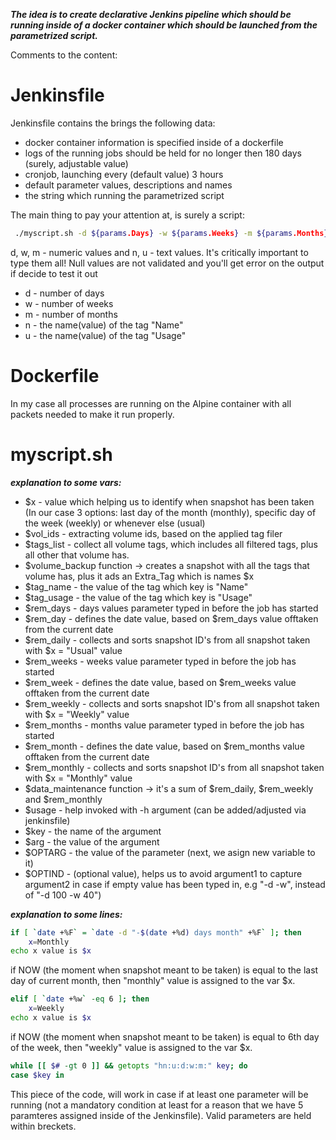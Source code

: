 ***The idea is to create declarative Jenkins pipeline which should be running inside of a docker container which should be launched from the parametrized script.***

Сomments to the content:

# Jenkinsfile

Jenkinsfile contains the brings the following data:
- docker container information is specified inside of a dockerfile
- logs of the running jobs should be held for no longer then 180 days (surely, adjustable value)
- cronjob, launching every (default value) 3 hours
- default parameter values, descriptions and names
- the string which running the parametrized script

The main thing to pay your attention at, is surely a script:
```sh
 ./myscript.sh -d ${params.Days} -w ${params.Weeks} -m ${params.Months} -n ${params.Name} -u ${params.Usage}
```
d, w, m - numeric values and n, u - text values. It's critically important to type them all! Null values are not validated and you'll get error on the output if decide to test it out
- d - number of days
- w - number of weeks
- m - number of months
- n - the name(value) of the tag "Name"
- u - the name(value) of the tag "Usage"

# Dockerfile

In my case all processes are running on the Alpine container with all packets needed to make it run properly.

# myscript.sh

***explanation to some vars:***
-  $x - value which helping us to identify when snapshot has been taken (In our case 3 options:  last day of the month (monthly), specific day of the week (weekly) or whenever else (usual)
-  $vol_ids - extracting volume ids, based on the applied tag filer 
-  $tags_list - collect all volume tags, which includes all filtered tags, plus all other that volume has.
-  $volume_backup function -> creates a snapshot with all the tags that volume has, plus it ads an Extra_Tag which is names $x
-  $tag_name - the value of the tag which key is "Name"
-  $tag_usage - the value of  the tag which key is "Usage"
-  $rem_days - days values parameter typed in before the job has started
-  $rem_day - defines the date value, based on $rem_days value offtaken from the current date
-  $rem_daily - collects and sorts snapshot ID's from all snapshot taken with $x = "Usual" value
-  $rem_weeks - weeks value parameter typed in before the job has started
-  $rem_week - defines the date value, based on $rem_weeks value offtaken from the current date
-  $rem_weekly - collects and sorts snapshot ID's from all snapshot taken with $x = "Weekly" value
-  $rem_months - months value parameter typed in before the job has started
-  $rem_month - defines the date value, based on $rem_months value offtaken from the current date
-  $rem_monthly - collects and sorts snapshot ID's from all snapshot taken with $x = "Monthly" value
-  $data_maintenance function -> it's a sum of $rem_daily, $rem_weekly and $rem_monthly
-  $usage - help invoked with -h argument (can be added/adjusted via jenkinsfile)
-  $key - the name of the argument
-  $arg - the value of the argument
-  $OPTARG - the value of the parameter (next, we asign new variable to it)
-  $OPTIND - (optional value), helps us to avoid argument1 to capture argument2 in case if empty value has been typed in, e.g "-d -w", instead of "-d 100 -w 40")

***explanation to some lines:***

```sh
if [ `date +%F` = `date -d "-$(date +%d) days month" +%F` ]; then
    x=Monthly
echo x value is $x
```

if NOW (the moment when snapshot meant to be taken) is equal to the last day of current month, then "monthly" value is assigned to the var $x.

```sh
elif [ `date +%w` -eq 6 ]; then
    x=Weekly
echo x value is $x
```

if NOW (the moment when snapshot meant to be taken) is equal to 6th day of the week, then "weekly" value is assigned to the var $x.

```sh
while [[ $# -gt 0 ]] && getopts "hn:u:d:w:m:" key; do
case $key in
```

This piece of the code, will work in case if at least one parameter will be running (not a mandatory condition at least for a reason that we have 5 paramteres assigned inside of the Jenkinsfile). Valid parameters are held within breckets.
